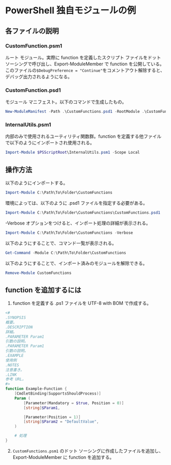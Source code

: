 # PowerShell 独自モジュールの例
## 各ファイルの説明
### CustomFunction.psm1
ルート モジュール。実際に function を定義したスクリプト ファイルをドット ソーシングで呼び出し、Export-ModuleMember で function を公開している。このファイルの`$DebugPreference = "Continue"`をコメントアウト解除すると、デバッグ出力されるようになる。
### CustomFunction.psd1
モジュール マニフェスト。以下のコマンドで生成したもの。
```powershell
New-ModuleManifest -Path .\CustomFunctions.psd1 -RootModule .\CustomFunctions.psm1
```
### InternalUtils.psm1
内部のみで使用されるユーティリティ関数群。function を定義する他ファイルで以下のようにインポートされ使用される。
```powershell
Import-Module $PSScriptRoot\InternalUtils.psm1 -Scope Local 
```

## 操作方法
以下のようにインポートする。
```powershell
Import-Module C:\Path\To\Folder\CustomFunctions
```
環境によっては、以下のように .psd1 ファイルを指定する必要がある。
```powershell
Import-Module C:\Path\To\Folder\CustomFunctions\CustomFunctions.psd1
```
-Verbose オプションをつけると、インポート処理の詳細が表示される。
```powershell
Import-Module C:\Path\To\Folder\CustomFunctions -Verbose
```
以下のようにすることで、コマンド一覧が表示される。
```powershell
Get-Command -Module C:\Path\To\Folder\CustomFunctions
```
以下のようにすることで、インポート済みのモジュールを解除できる。
```powershell
Remove-Module CustomFunctions
```

## function を追加するには
1. function を定義する .ps1 ファイルを UTF-8 with BOM で作成する。
```powershell
<#
.SYNOPSIS
概要。
.DESCRIPTION
詳細。
.PARAMETER Param1
引数の説明。
.PARAMETER Param1
引数の説明。
.EXAMPLE
使用例
.NOTES
注意書き。
.LINK
参考 URL。
#>
function Example-Function {
    [CmdletBinding(SupportsShouldProcess)]
    Param (
        [Parameter(Mandatory = $true, Position = 0)]
        [string]$Param1,

        [Parameter(Position = 1)]
        [string]$Param2 = "DefaultValue",
    )

    # 処理
}
```
2. `CustomFunctions.psm1` のドット ソーシングに作成したファイルを追加し、Export-ModuleMember に function を追加する。